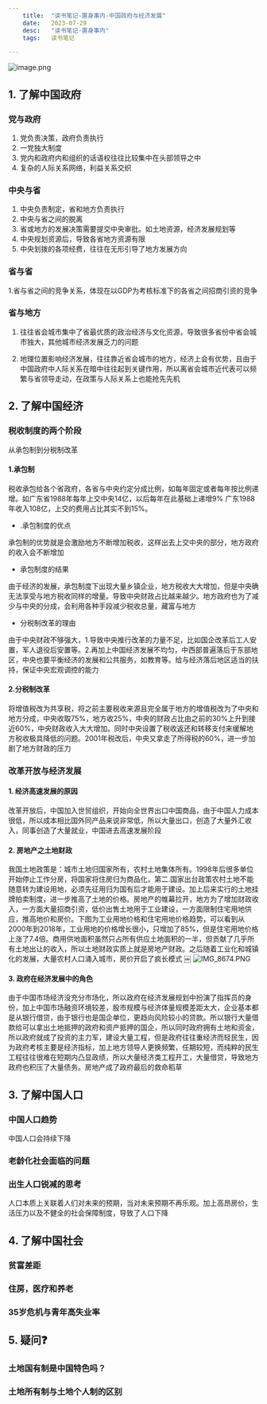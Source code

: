 ```yaml
---
    title:  "读书笔记-置身事内-中国政府与经济发展"
    date:   2023-07-29
    desc:   "读书笔记-置身事内"
    tags:   读书笔记

---
```



![image.png](https://cdn.nlark.com/yuque/0/2023/png/29336146/1690601452907-9121e321-9bcc-43ee-908b-572054da6d2d.png#averageHue=%23f9f7f6&clientId=ue9e0759c-3dd2-4&from=paste&height=423&id=u1bcb2f94&originHeight=423&originWidth=796&originalType=binary&ratio=1&rotation=0&showTitle=false&size=85828&status=done&style=none&taskId=ue799ccfb-67bd-4f48-b7e1-a4c4e9a95a9&title=&width=796)

## 1. 了解中国政府



### 党与政府

1. 党负责决策，政府负责执行 
2. 一党独大制度
3. 党内和政府内和组织的话语权往往比较集中在头部领导之中
4. 复杂的人际关系网络，利益关系交织

### 中央与省

1. 中央负责制定，省和地方负责执行
2. 中央与省之间的脱离
3. 省或地方的发展决策需要提交中央审批。如土地资源，经济发展规划等
4. 中央规划资源后，导致各省地方资源有限
5. 中央划拨的各项经费，往往在无形引导了地方发展方向

### 省与省
1.省与省之间的竞争关系，体现在以GDP为考核标准下的各省之间招商引资的竞争

### 省与地方

1. 往往省会城市集中了省最优质的政治经济与文化资源，导致很多省份中省会城市独大，其他城市经济发展乏力的问题

2. 地理位置影响经济发展，往往靠近省会城市的地方，经济上会有优势，且由于中国政府中人际关系在暗中往往起到关键作用，所以离省会城市近代表可以频繁与省领导走动，在政策与人际关系上也能抢先先机

   



## 2. 了解中国经济



### 税收制度的两个阶段

  从承包制到分税制改革


#### 1.承包制

税收承包给各个省政府，各省与中央约定分成比例，如每年固定或者每年按比例递增。如广东省1988年每年上交中央14亿，以后每年在此基础上递增9% 广东1988年收入108亿，上交的费用占比其实不到15%。  

- .承包制度的优点

承包制的优势就是会激励地方不断增加税收，这样出去上交中央的部分，地方政府的收入会不断增加 

- 承包制度的结果

由于经济的发展，承包制度下出现大量乡镇企业，地方税收大大增加，但是中央确无法享受与地方税收同样的增量。导致中央财政占比越来越少。地方政府也为了减少与中央的分成，会利用各种手段减少税收总量，藏富与地方

- 分税制改革的理由 

 由于中央财政不够强大，1.导致中央推行改革的力量不足，比如国企改革后工人安置，军人退役后安置等。2.再加上中国经济发展不均匀，中西部普遍落后于东部地区，中央也要平衡经济的发展和公共服务，如教育等。给与经济落后地区适当的扶持，保证中央宏观调控的能力



#### 2.分税制改革

将增值税改为共享税，将之前主要税收来源且完全属于地方的增值税改为了中央和地方分成，中央收取75%，地方收25%，中央的财政占比由之前的30%上升到接近60%，中央财政收入大大增加。同时中央设置了税收返还和转移支付来缓解地方税收极具降低的问题。2001年税改后，中央又拿走了所得税的60%，进一步加剧了地方财政的压力



### 改革开放与经济发展



#### 1. 经济高速发展的原因

改革开放后，中国加入世贸组织，开始向全世界出口中国商品，由于中国人力成本很低，所以成本相比国外同产品来说非常低，所以大量出口，创造了大量外汇收入，同事创造了大量就业，中国进去高速发展阶段



#### 2. 房地产之土地财政

我国土地政策是：城市土地归国家所有，农村土地集体所有。1998年后很多单位开始停止工作分房，将国家将住房归为商品化，第二.国家出台政策农村土地不能随意转为建设用地，必须先征用归为国有后才能用于建设。加上后来实行的土地挂牌拍卖制度，进一步推高了土地的价格。房地产的帷幕拉开，地方为了增加财政收入，一方面大量招商引资，低价出售土地用于工业建设，一方面限制住宅用地供应，推高地价和房价。下图为工业用地价格和住宅用地价格趋势，可以看到从2000年到2018年，工业用地的价格增长很小，只增加了85%，但是住宅用地价格上涨了7.4倍。商用供地面积虽然只占所有供应土地面积的一半，但贡献了几乎所有土地出让的收入，所以土地财政实质上就是房地产财政。之后随着工业化和城镇化的发展，大量农村人口涌入城市，房价开启了疯长模式
￼
![IMG_8674.PNG](https://cdn.nlark.com/yuque/0/2023/png/29336146/1690600288790-fd58e82c-6957-4a59-be63-e854c7e0e7f0.png#averageHue=%23fcfcfc&from=url&height=1402&id=tsj1M&originHeight=2532&originWidth=1170&originalType=binary&ratio=1&rotation=0&showTitle=false&size=369234&status=done&style=none&title=&width=648)


#### 3. 政府在经济发展中的角色
由于中国市场经济没充分市场化，所以政府在经济发展规划中扮演了指挥员的身份，加上中国市场融资环境较差，股市规模与经济体量规模差距太大，企业基本都是从银行借贷，由于银行也是国企单位，更趋向风险较小的贷款。所以银行大量借款给可以拿出土地抵押的政府和资产抵押的国企，所以同时政府拥有土地和资金，所以政府就成了投资的主力军，建设大量工程，但是政府往往重经济而轻民生，因为政府考核主要是经济指标，加上地方领导人更换频繁，任期较短，而纯粹的民生工程往往很难在短期内凸显政绩，所以大量经济类工程开工，大量借贷，导致地方政府也积压了大量债务。房地产成了政府最后的救命稻草



## 3. 了解中国人口



### 中国人口趋势

中国人口会持续下降



### 老龄化社会面临的问题



### 出生人口锐减的思考

人口本质上关联着人们对未来的预期，当对未来预期不再乐观。加上高昂房价，生活压力以及不健全的社会保障制度，导致了人口下降



## 4. 了解中国社会



### 贫富差距



### 住房，医疗和养老



### 35岁危机与青年高失业率



## 5. 疑问❓

### 土地国有制是中国特色吗？
### 土地所有制与土地个人制的区别

